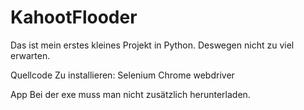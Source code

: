 # KahootFlooder
Das ist mein erstes kleines Projekt in Python. Deswegen nicht zu viel erwarten.

Quellcode
Zu installieren:
Selenium
Chrome webdriver

App
Bei der exe muss man nicht zusätzlich herunterladen.
